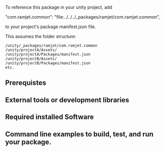 To reference this package in your unity project, add

"com.ramjet.common": "file:../../../_packages/ramjet/com.ramjet.common",

to your project's package manifest.json file.

This assumes the folder structure:

```
/unity/_packages/ramjet/com.ramjet.common
/unity/projectA/Assets/
/unity/projectA/Packages/manifest.json
/unity/projectB/Assets/
/unity/projectB/Packages/manifest.json
etc.
```


## Prerequistes

## External tools or development libraries

## Required installed Software

## Command line examples to build, test, and run your package.

